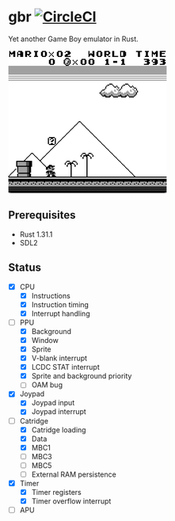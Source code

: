 # gbr [![CircleCI](https://circleci.com/gh/keichi/gbr.svg?style=svg)](https://circleci.com/gh/keichi/gbr)

Yet another Game Boy emulator in Rust.

![Mario](https://raw.githubusercontent.com/keichi/gbr/master/images/mario.png)

## Prerequisites

- Rust 1.31.1
- SDL2

## Status

- [x] CPU
    - [x] Instructions
    - [x] Instruction timing
    - [x] Interrupt handling
- [ ] PPU
    - [x] Background
    - [x] Window
    - [x] Sprite
    - [x] V-blank interrupt
    - [x] LCDC STAT interrupt
    - [x] Sprite and background priority
    - [ ] OAM bug
- [x] Joypad
    - [x] Joypad input
    - [x] Joypad interrupt
- [ ] Catridge
    - [x] Catridge loading
    - [x] Data
    - [x] MBC1
    - [ ] MBC3
    - [ ] MBC5
    - [ ] External RAM persistence
- [x] Timer
    - [x] Timer registers
    - [x] Timer overflow interrupt
- [ ] APU
